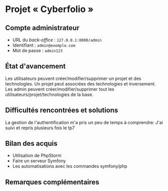 # Projet « Cyberfolio »

## Compte administrateur

- URL du *back-office* : `127.0.0.1:8000/admin`
- Identifiant : `admin@exemple.com`
- Mot de passe : `admin123`

## État d'avancement

Les utilisateurs peuvent créer/modifier/supprimer un projet et des technologies.
Un projet peut associées des technologies et inversement.
Les admin peuvent créer/modifier/supprimer tout les utilisateurs/projet/technologies de la base.

## Difficultés rencontrées et solutions

La gestion de l'authentification m'a pris un peu de temps à comprendre: J'ai suivi et repris plusieurs fois le tp7

## Bilan des acquis

- Utilisation de PhpStorm
- Faire un serveur Symfony
- Les automatisations avec les commandes symfony/php

## Remarques complémentaires

